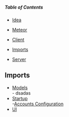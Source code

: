 ##### Table of Contents

- [Idea](.idea)

- [Meteor](.meteor)

- [Client](client)

- [Imports](#Imports)

- [Server](server)




## Imports

- [Models](imports/models)
<br> - dsadas
- [Startup](imports/startup)
<br> -[Accounts Configuration](accounts-config.js)
- [UI](imports/ui)

